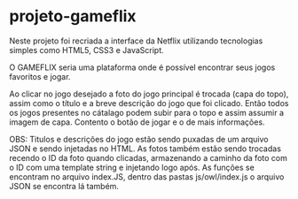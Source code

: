 # projeto-gameflix
Neste projeto foi recriada a interface da Netflix utilizando tecnologias simples como HTML5, CSS3 e JavaScript.  

O GAMEFLIX seria uma plataforma onde é possível encontrar seus jogos favoritos e jogar.  

Ao clicar no jogo desejado a foto do jogo principal é trocada (capa do topo), assim como o título e a breve descrição do jogo que foi clicado. 
Então todos os jogos presentes no cátalago podem subir para o topo e assim assumir a imagem de capa. Contento o botão de jogar  e o de mais informações.

OBS: Titulos e descrições do jogo estão sendo puxadas de um arquivo JSON e sendo injetadas no HTML.
As fotos também estão sendo trocadas recendo o ID da foto quando clicadas, armazenando a caminho da foto com o ID com uma template string e injetando logo após.
As funções se encontram no arquivo index.JS, dentro das pastas js/owl/index.js o arquivo JSON se encontra lá também.
